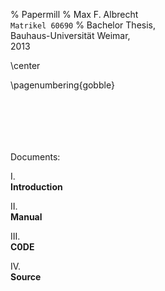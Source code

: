 % Papermill
% Max F. Albrecht \
  `Matrikel 60690` 
% Bachelor Thesis, \
  Bauhaus-Universität Weimar, \
  2013


<!-- print-only: -->
<!-- center the content -->
\center
<!-- don't display page numbers -->
\pagenumbering{gobble}

<!-- Note: centering does not word with block elements, like lists.
           that means: only basic text formatting is supported!     -->


````{.some-space}
 
 
 
 
 
````


Documents:

I.\
**Introduction** 

II.\
**Manual** 

III.\
**C0DE** 

IV.\
**Source**


